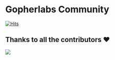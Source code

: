 # Gopherlabs Community 

[![Hits](https://hits.seeyoufarm.com/api/count/incr/badge.svg?url=https%3A%2F%2Fgithub.com%2Fsangam14%2FGopherLabs&count_bg=%2379C83D&title_bg=%23555555&icon=go.svg&icon_color=%23E7E7E7&title=hits&edge_flat=true)](https://hits.seeyoufarm.com)


## Thanks to all the contributors ❤️
<a href = "https://github.com/sangam14/GopherLabs/graphs/contributors">
  <img src = "https://contrib.rocks/image?repo=sangam14/GopherLabs"/>
</a>

